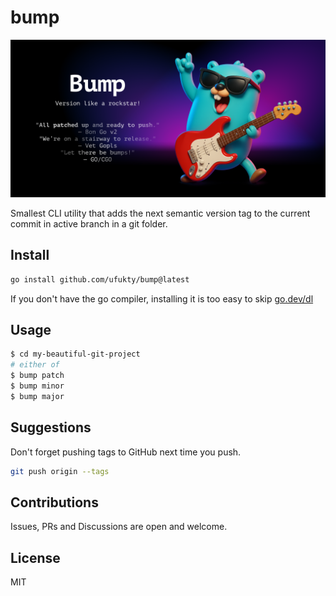 # bump

![Social card](assets/github-social-preview.png)

Smallest CLI utility that adds the next semantic version tag to the current commit in active branch in a git folder.

## Install

```sh
go install github.com/ufukty/bump@latest
```

If you don't have the go compiler, installing it is too easy to skip [go.dev/dl](https://go.dev/dl)

## Usage

```sh
$ cd my-beautiful-git-project
# either of
$ bump patch
$ bump minor
$ bump major
```

## Suggestions

Don't forget pushing tags to GitHub next time you push.

```sh
git push origin --tags
```

## Contributions

Issues, PRs and Discussions are open and welcome.

## License

MIT
